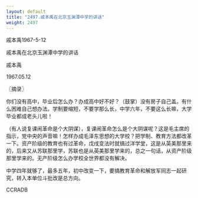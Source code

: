 ```yaml
---
layout: default
title: "2497.戚本禹在北京玉渊潭中学的讲话"
weight: 2497
---
```


戚本禹1967-5-12

戚本禹在北京玉渊潭中学的讲话

戚本禹

1967.05.12

〖摘录〗

你们没有高中，毕业后怎么办？办成高中好不好？（鼓掌）没有房子自己盖。有什么困难自己想办法。学制要缩短，不要学那么长，中学六年，不要这么长嘛，大学毕业都成老头儿啦！

（有人说复课闹革命是个大阴谋），复课闹革命怎么是个大阴谋呢？这是毛主席的指示，党中央的声音嘛！怎样办成毛泽东思想的大学校？把学制、教育方法都改革一下。资产阶级的教育也有过革命，戊戌变法时就搞过洋学堂，这是从英美那里来的，后来又从苏联那里学，苏联也是从英美那里学来的，总之一句话，从资产阶级那里学来的。无产阶级怎么办学校全世界都没有解决。

中学四年就够了，最多五年，初中改变一下，要搞教育革命和解放军同志一起研究，转入本单位斗批改是总方向。

CCRADB

